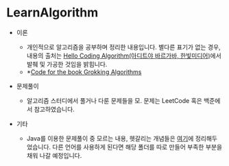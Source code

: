 # LearnAlgorithm
- 이론
  - 개인적으로 알고리즘을 공부하며 정리한 내용입니다. 별다른 표기가 없는 경우, 내용의 출처는 [Hello Coding Algorithm(아디트야 바르가바, 한빛미디어)](http://www.hanbit.co.kr/store/books/look.php?p_code=B5896248244)에서 발췌 및 가공한 것임을 밝힘니다. 
  - *[Code for the book Grokking Algorithms](https://github.com/egonSchiele/grokking_algorithms)

- 문제풀이
  - 알고리즘 스터디에서 풀거나 다룬 문제들을 모. 문제는 LeetCode 혹은 백준에서 참고하였습니다.

- 기타 
  - Java를 이용한 문제풀이 중 모르는 내용, 헷갈리는 개념들은 [여기](https://github.com/luna-young/LearnAlgorithm/blob/master/Java)에 정리해두었습니다. 다른 언어를 사용하게 된다면 해당 폴더를 따로 만들어 부족한 부분을 채워 나갈 예정입니다. 
